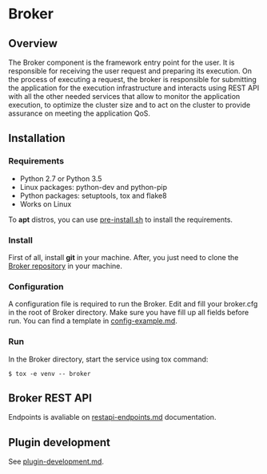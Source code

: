 # Broker

## Overview
The Broker component is the framework entry point for the user. It is responsible for receiving the user request and preparing its execution. On the process of executing a request, the broker is responsible for submitting the application for the execution infrastructure and interacts using REST API with all the other needed services that allow to monitor the application execution, to optimize the cluster size and to act on the cluster to provide assurance on meeting the application QoS.

## Installation
### Requirements
* Python 2.7 or Python 3.5
* Linux packages: python-dev and python-pip
* Python packages: setuptools, tox and flake8
* Works on Linux

To **apt** distros, you can use [pre-install.sh](bigsea-manager/tools/pre-install.sh) to install the requirements.

### Install
First of all, install **git** in your machine. After, you just need to clone the [Broker repository](https://github.com/bigsea-ufcg/bigsea-manager.git) in your machine.

### Configuration
A configuration file is required to run the Broker. Edit and fill your broker.cfg in the root of Broker directory. Make sure you have fill up all fields before run.
You can find a template in [config-example.md](bigsea-manager/docs/config-example.md). 

### Run
In the Broker directory, start the service using tox command:
```
$ tox -e venv -- broker
```

## Broker REST API
Endpoints is avaliable on [restapi-endpoints.md](bigsea-manager/docs/restapi-endpoints.md) documentation.

## Plugin development
See [plugin-development.md](bigsea-manager/docs/plugin-development.md).
